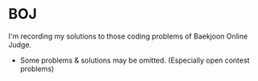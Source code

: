 # BOJ
I'm recording my solutions to those coding problems of Baekjoon Online Judge.

* Some problems & solutions may be omitted. (Especially open contest problems)
